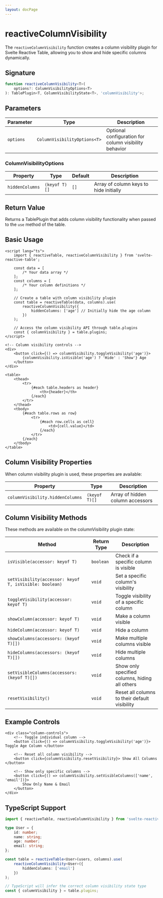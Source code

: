 ```yaml
---
layout: docPage
---
```


<script lang="ts">
	import { reactiveBreadcrumb } from '$shared/lib/breadcrumb.svelte'
	import { BookOpen } from '@lucide/svelte';

	const breadcrumb = reactiveBreadcrumb();
	breadcrumb.setItems([
		{
			icon: BookOpen,
			href: '/docs/introduction'
		},
		{
			title: 'API Reference'
		},
		{
			title: 'reactiveColumnVisibility'
		}
	]);
</script>

# reactiveColumnVisibility

The `reactiveColumnVisibility` function creates a column visibility plugin for Svelte Reactive Table, allowing you to show and hide specific columns dynamically.

## Signature

```ts
function reactiveColumnVisibility<T>(
	options?: ColumnVisibilityOptions<T>
): TablePlugin<T, ColumnVisibilityState<T>, 'columnVisibility'>;
```

## Parameters

| Parameter | Type                         | Description                                           |
| --------- | ---------------------------- | ----------------------------------------------------- |
| `options` | `ColumnVisibilityOptions<T>` | Optional configuration for column visibility behavior |

### ColumnVisibilityOptions

| Property        | Type          | Default | Description                            |
| --------------- | ------------- | ------- | -------------------------------------- |
| `hiddenColumns` | `(keyof T)[]` | `[]`    | Array of column keys to hide initially |

## Return Value

Returns a TablePlugin that adds column visibility functionality when passed to the `use` method of the table.

## Basic Usage

```svelte
<script lang="ts">
	import { reactiveTable, reactiveColumnVisibility } from 'svelte-reactive-table';

	const data = [
		/* Your data array */
	];
	const columns = [
		/* Your column definitions */
	];

	// Create a table with column visibility plugin
	const table = reactiveTable(data, columns).use(
		reactiveColumnVisibility({
			hiddenColumns: ['age'] // Initially hide the age column
		})
	);

	// Access the column visibility API through table.plugins
	const { columnVisibility } = table.plugins;
</script>

<!-- Column visibility controls -->
<div>
	<button click={() => columnVisibility.toggleVisibility('age')}>
		{columnVisibility.isVisible('age') ? 'Hide' : 'Show'} Age
	</button>
</div>

<table>
	<thead>
		<tr>
			{#each table.headers as header}
				<th>{header}</th>
			{/each}
		</tr>
	</thead>
	<tbody>
		{#each table.rows as row}
			<tr>
				{#each row.cells as cell}
					<td>{cell.value}</td>
				{/each}
			</tr>
		{/each}
	</tbody>
</table>
```

## Column Visibility Properties

When column visibility plugin is used, these properties are available:

| Property                         | Type          | Description                      |
| -------------------------------- | ------------- | -------------------------------- |
| `columnVisibility.hiddenColumns` | `(keyof T)[]` | Array of hidden column accessors |

## Column Visibility Methods

These methods are available on the columnVisibility plugin state:

| Method                                                 | Return Type | Description                                    |
| ------------------------------------------------------ | ----------- | ---------------------------------------------- |
| `isVisible(accessor: keyof T)`                         | `boolean`   | Check if a specific column is visible          |
| `setVisibility(accessor: keyof T, isVisible: boolean)` | `void`      | Set a specific column's visibility             |
| `toggleVisibility(accessor: keyof T)`                  | `void`      | Toggle visibility of a specific column         |
| `showColumn(accessor: keyof T)`                        | `void`      | Make a column visible                          |
| `hideColumn(accessor: keyof T)`                        | `void`      | Hide a column                                  |
| `showColumns(accessors: (keyof T)[])`                  | `void`      | Make multiple columns visible                  |
| `hideColumns(accessors: (keyof T)[])`                  | `void`      | Hide multiple columns                          |
| `setVisibleColumns(accessors: (keyof T)[])`            | `void`      | Show only specified columns, hiding all others |
| `resetVisibility()`                                    | `void`      | Reset all columns to their default visibility  |

## Example Controls

```svelte
<div class="column-controls">
	<!-- Toggle individual column -->
	<button click={() => columnVisibility.toggleVisibility('age')}> Toggle Age Column </button>

	<!-- Reset all column visibility -->
	<button click={columnVisibility.resetVisibility}> Show All Columns </button>

	<!-- Show only specific columns -->
	<button click={() => columnVisibility.setVisibleColumns(['name', 'email'])}>
		Show Only Name & Email
	</button>
</div>
```

## TypeScript Support

```ts
import { reactiveTable, reactiveColumnVisibility } from 'svelte-reactive-table';

type User = {
	id: number;
	name: string;
	age: number;
	email: string;
};

const table = reactiveTable<User>(users, columns).use(
	reactiveColumnVisibility<User>({
		hiddenColumns: ['email']
	})
);

// TypeScript will infer the correct column visibility state type
const { columnVisibility } = table.plugins;
```
